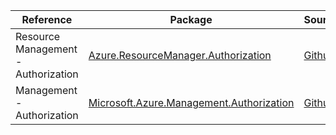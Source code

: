 | Reference | Package | Source |
|---|---|---|
|Resource Management - Authorization|[Azure.ResourceManager.Authorization](https://www.nuget.org/packages/Azure.ResourceManager.Authorization)|[Github](https://github.com/Azure/azure-sdk-for-net/blob/main/sdk/authorization/Azure.ResourceManager.Authorization)|
|Management - Authorization|[Microsoft.Azure.Management.Authorization](https://www.nuget.org/packages/Microsoft.Azure.Management.Authorization)|[Github](https://github.com/Azure/azure-sdk-for-net)|
